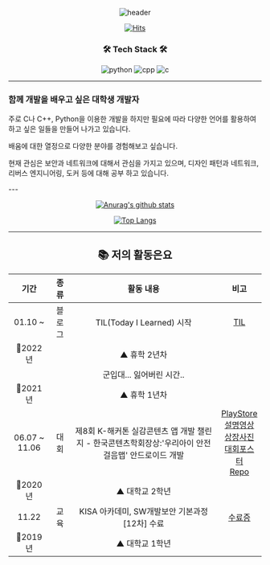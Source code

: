 <div align="center">
  
![header](https://capsule-render.vercel.app/api?type=waving&color=auto&height=300&section=header&text=tomorrow9913&fontSize=90&animation=fadeIn&fontAlignY=38&desc=정민규&descAlignY=51&descAlign=62)


[![Hits](https://hits.seeyoufarm.com/api/count/incr/badge.svg?url=https%3A%2F%2Fgithub.com%2Ftomorrow9913%2Ftomorrow9913&count_bg=%2379C83D&title_bg=%23555555&icon=&icon_color=%23E7E7E7&title=hits&edge_flat=false)](https://hits.seeyoufarm.com)

<h3>🛠 Tech Stack 🛠</h3>

![python](https://img.shields.io/badge/Python-3766AB?style=flat&logo=Python&logoColor=white) ![cpp](https://img.shields.io/badge/C++-00599C?style=flat&logo=C%2B%2B&logoColor=white) ![c](https://img.shields.io/badge/C-A8B9CC?style=flat&logo=C&logoColor=white)

</div>

---
<div align="left">

### 함께 개발을 배우고 싶은 대학생 개발자

주로 C나 C++, Python을 이용한 개발을 하지만 필요에 따라 다양한 언어를 활용하여 하고 싶은 일들을 만들어 나가고 있습니다.

배움에 대한 열정으로 다양한 분야를 경험해보고 싶습니다.

현재 관심은 보안과 네트워크에 대해서 관심을 가지고 있으며, 디자인 패턴과 네트워크, 리버스 엔지니어링, 도커 등에 대해 공부 하고 있습니다.

</div>
---
<div align="center">

[![Anurag's github stats](https://github-readme-stats.vercel.app/api?username=tomorrow9913&count_private=true)](https://github.com/tomorrow9913) 

[![Top Langs](https://github-readme-stats.vercel.app/api/top-langs/?username=tomorrow9913&layout=compact&hide_border=true)](https://github.com/tomorrow9913)

</div>

---

<div align="center">
  
## 📚 저의 활동은요

|기간|종류|활동 내용|비고|
|:----:|:-----:|:----:|:----:|
|01.10 ~ |블로그|TIL(Today I Learned) 시작|[TIL](tomorrow9913.github.io/til/)|
|🚩2022년||▲ 휴학 2년차||
|||군입대... 잃어버린 시간..|
|🚩2021년||▲ 휴학 1년차||
|06.07 ~ 11.06|대회|제8회 K-해커톤 실감콘텐츠 앱 개발 챌린지 - 한국콘텐츠학회장상:'우리아이 안전 걸음맵' 안드로이드 개발|[PlayStore](https://play.google.com/store/apps/details?id=kr.co.woobi.tomorrow99.safewalk)<br>[설명영상](https://youtu.be/dC_U7Kn4P38)<br>[상장사진](https://raw.githubusercontent.com/oMFDOo/oMFDOo/main/image/K%ED%95%B4%EC%BB%A4%ED%86%A4.jpg)<br>[대회포스터](https://user-images.githubusercontent.com/35493042/151793430-70c585ff-cbd7-48f8-950f-27fcef784374.png)<br>[Repo](https://github.com/tomorrow9913/childrenSafeWalk)
|🚩2020년||▲ 대학교 2학년||
|11.22|교육|KISA 아카데미, SW개발보안 기본과정[12차] 수료|[수료증](https://mangrove-weather-c34.notion.site/SW-09347fe7889c409381cd711184ba2546)
|🚩2019년||▲ 대학교 1학년||
